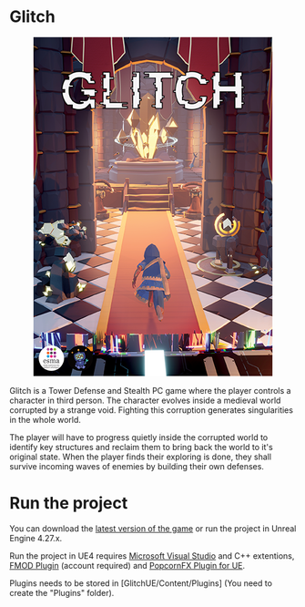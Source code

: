# Glitch

<p align="center">
  <img id ="GameCover" src="Others/ReadMeFiles/GameCover.png"><br>
</p>

Glitch is a Tower Defense and Stealth PC game where the player controls a character in third person. The character evolves inside a medieval world corrupted by a strange void.
Fighting this corruption generates singularities in the whole world.

The player will have to progress quietly inside the corrupted world to identify key structures and reclaim them to bring back the world to it's original state. When the player finds their exploring is done, they shall survive incoming waves of enemies by building their own defenses.

# Run the project

You can download the [latest version of the game](https://github.com/MichenaudMelvin/Glitch/releases/latest) or run the project in Unreal Engine 4.27.x.

Run the project in UE4 requires [Microsoft Visual Studio](https://visualstudio.microsoft.com) and C++ extentions, [FMOD Plugin](https://www.fmod.com/download) (account required) and [PopcornFX Plugin for UE](https://www.popcornfx.com/plugin-unreal-engine/).

Plugins needs to be stored in [GlitchUE/Content/Plugins] (You need to create the "Plugins" folder).